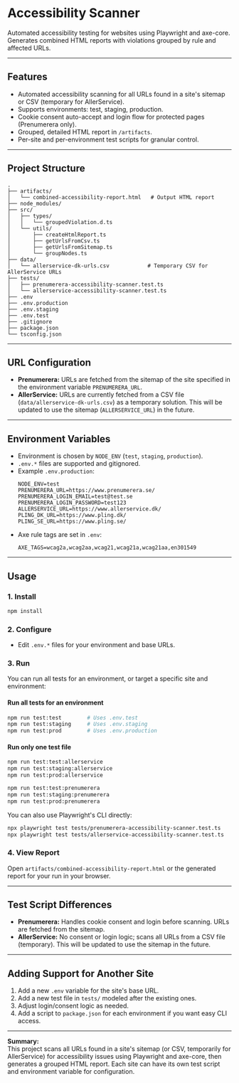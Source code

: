 # Accessibility Scanner

Automated accessibility testing for websites using Playwright and axe-core. Generates combined HTML reports with violations grouped by rule and affected URLs.

---

## Features

- Automated accessibility scanning for all URLs found in a site's sitemap or CSV (temporary for AllerService).
- Supports environments: test, staging, production.
- Cookie consent auto-accept and login flow for protected pages (Prenumerera only).
- Grouped, detailed HTML report in `/artifacts`.
- Per-site and per-environment test scripts for granular control.

---

## Project Structure

```
.
├── artifacts/
│   └── combined-accessibility-report.html   # Output HTML report
├── node_modules/
├── src/
│   ├── types/
│   │   └── groupedViolation.d.ts
│   └── utils/
│       ├── createHtmlReport.ts
│       ├── getUrlsFromCsv.ts
│       ├── getUrlsFromSitemap.ts
│       └── groupNodes.ts
├── data/
│   └── allerservice-dk-urls.csv            # Temporary CSV for AllerService URLs
├── tests/
│   ├── prenumerera-accessibility-scanner.test.ts
│   └── allerservice-accessibility-scanner.test.ts
├── .env
├── .env.production
├── .env.staging
├── .env.test
├── .gitignore
├── package.json
└── tsconfig.json
```

---

## URL Configuration

- **Prenumerera:** URLs are fetched from the sitemap of the site specified in the environment variable `PRENUMERERA_URL`.
- **AllerService:** URLs are currently fetched from a CSV file (`data/allerservice-dk-urls.csv`) as a temporary solution. This will be updated to use the sitemap (`ALLERSERVICE_URL`) in the future.

---

## Environment Variables

- Environment is chosen by `NODE_ENV` (`test`, `staging`, `production`).
- `.env.*` files are supported and gitignored.
- Example `.env.production`:
  ```
  NODE_ENV=test
  PRENUMERERA_URL=https://www.prenumerera.se/
  PRENUMERERA_LOGIN_EMAIL=test@test.se
  PRENUMERERA_LOGIN_PASSWORD=test123
  ALLERSERVICE_URL=https://www.allerservice.dk/
  PLING_DK_URL=https://www.pling.dk/
  PLING_SE_URL=https://www.pling.se/
  ```
- Axe rule tags are set in `.env`:
  ```
  AXE_TAGS=wcag2a,wcag2aa,wcag21,wcag21a,wcag21aa,en301549
  ```

---

## Usage

### 1. Install

```sh
npm install
```

### 2. Configure

- Edit `.env.*` files for your environment and base URLs.
### 3. Run

You can run all tests for an environment, or target a specific site and environment:

#### Run all tests for an environment

```sh
npm run test:test        # Uses .env.test
npm run test:staging     # Uses .env.staging
npm run test:prod        # Uses .env.production
```

#### Run only one test file

```sh
npm run test:test:allerservice
npm run test:staging:allerservice
npm run test:prod:allerservice

npm run test:test:prenumerera
npm run test:staging:prenumerera
npm run test:prod:prenumerera
```

You can also use Playwright's CLI directly:

```sh
npx playwright test tests/prenumerera-accessibility-scanner.test.ts
npx playwright test tests/allerservice-accessibility-scanner.test.ts
```

### 4. View Report

Open `artifacts/combined-accessibility-report.html` or the generated report for your run in your browser.

---

## Test Script Differences

- **Prenumerera:** Handles cookie consent and login before scanning. URLs are fetched from the sitemap.
- **AllerService:** No consent or login logic; scans all URLs from a CSV file (temporary). This will be updated to use the sitemap in the future.

---

## Adding Support for Another Site

1. Add a new `.env` variable for the site's base URL.
2. Add a new test file in `tests/` modeled after the existing ones.
3. Adjust login/consent logic as needed.
4. Add a script to `package.json` for each environment if you want easy CLI access.

---

**Summary:**  
This project scans all URLs found in a site's sitemap (or CSV, temporarily for AllerService) for accessibility issues using Playwright and axe-core, then generates a grouped HTML report. Each site can have its own test script and environment variable for configuration.